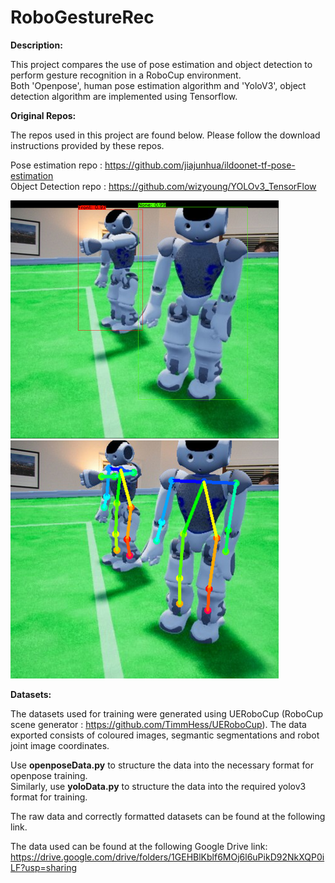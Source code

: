 # RoboGestureRec

**Description:**

This project compares the use of pose estimation and object detection to perform gesture recognition in a RoboCup environment.                                    
Both 'Openpose', human pose estimation algorithm and 'YoloV3', object detection algorithm are implemented using Tensorflow.

**Original Repos:**

The repos used in this project are found below. Please follow the download instructions provided by these repos.

Pose estimation repo : https://github.com/jiajunhua/ildoonet-tf-pose-estimation                                                                                   
Object Detection repo : https://github.com/wizyoung/YOLOv3_TensorFlow


![alt text](https://github.com/cohogain/RoboGestureRec/blob/main/object_detection.png) ![alt text](https://github.com/cohogain/RoboGestureRec/blob/main/pose_estimation.png)





**Datasets:**

The datasets used for training were generated using UERoboCup (RoboCup scene generator : https://github.com/TimmHess/UERoboCup).
The data exported consists of coloured images, segmantic segmentations and robot joint image coordinates.

Use **openposeData.py** to structure the data into the necessary format for openpose training.                                                          
Similarly, use **yoloData.py** to structure the data into the required yolov3 format for training.

The raw data and correctly formatted datasets can be found at the following link.

The data used can be found at the following Google Drive link: 
https://drive.google.com/drive/folders/1GEHBlKblf6MOj6l6uPikD92NkXQP0iLF?usp=sharing




